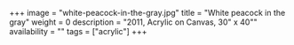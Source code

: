 +++
image = "white-peacock-in-the-gray.jpg"
title = "White peacock in the gray"
weight = 0
description = "2011, Acrylic on Canvas, 30\" x 40\""
availability = ""
tags = ["acrylic"]
+++

